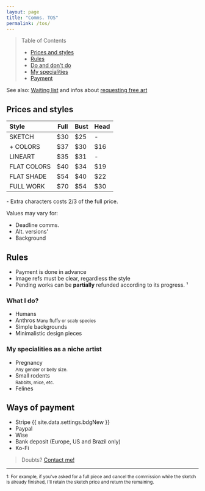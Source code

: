 ```yaml
---
layout: page
title: "Comms. TOS"
permalink: /tos/
---
```

> Table of Contents
> 
> - [Prices and styles](#prices-and-styles)
> - [Rules](#rules)
> - [Do and don't do](#what-i-do)
> - [My specialities](#my-specialities)
> - [Payment](#ways-of-payment)

See also: [Waiting list](/queue) and infos about [requesting free art](/requests)

## Prices and styles

| Style          | Full | Bust | Head |
| :------------- | ---- | ---- | ---- |
| SKETCH         | $30  | $25  | -    |
| + COLORS       | $37  | $30  | $16  |
| LINEART        | $35  | $31  | -    |
| FLAT COLORS    | $40  | $34  | $19  |
| FLAT SHADE     | $54  | $40  | $22  |
| FULL WORK      | $70  | $54  | $30  |

\- Extra characters costs 2/3 of the full price.

Values may vary for:
- Deadline comms.
- Alt. versions'
- Background

## Rules
- Payment is done in advance
- Image refs must be clear, regardless the style
- Pending works can be **partially** refunded according to its progress. ¹

### What I do?
- Humans
- Anthros
<small>Many fluffy or scaly species</small>
- Simple backgrounds
- Minimalistic design pieces

### My specialities as a niche artist
- Pregnancy<br><small>Any gender or belly size.</small>
- Small rodents<br><small>Rabbits, mice, etc.</small>
- Felines

## Ways of payment
- Stripe {{ site.data.settings.bdgNew }}
- Paypal
- Wise
- Bank deposit (Europe, US and Brazil only)
- Ko-Fi

> Doubts? [Contact me!](/contact)
____
<sub>
1: For example, if you've asked for a full piece and cancel the commission while the sketch is already finished, I'll retain the sketch price and return the remaining.
</sub>
